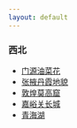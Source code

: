 ```yaml
---
layout: default
---
```


### 西北
   * [门源油菜花](./menyuan.html) 
   * [张掖丹霞地貌](./zhangye.html)
   * [敦煌莫高窟](./dunhuang.html)
   * [嘉峪关长城]()
   * [青海湖]()
